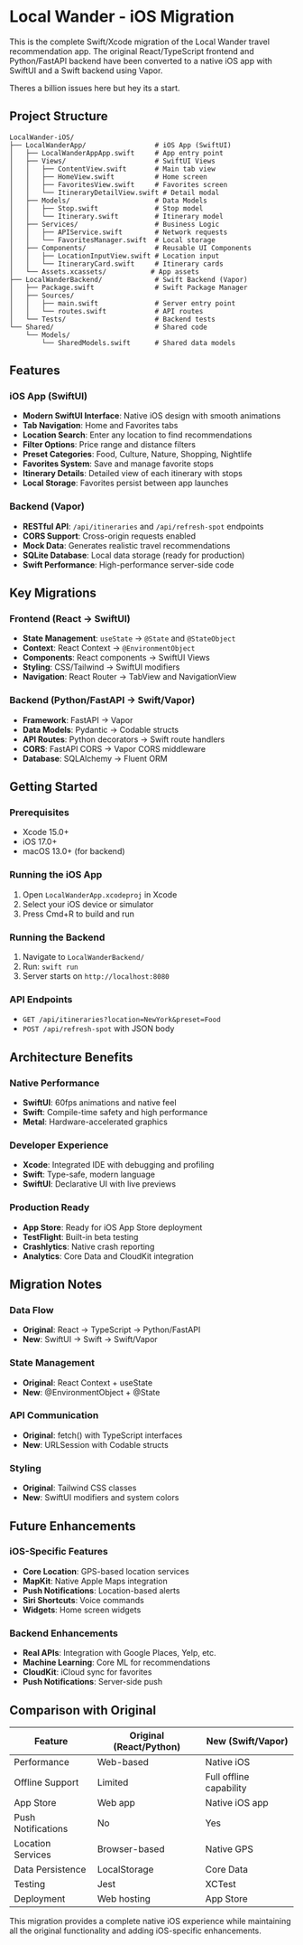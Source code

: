# Local Wander - iOS Migration

This is the complete Swift/Xcode migration of the Local Wander travel recommendation app. The original React/TypeScript frontend and Python/FastAPI backend have been converted to a native iOS app with SwiftUI and a Swift backend using Vapor.


Theres a billion issues here but hey its a start.

## Project Structure

```
LocalWander-iOS/
├── LocalWanderApp/                 # iOS App (SwiftUI)
│   ├── LocalWanderAppApp.swift     # App entry point
│   ├── Views/                      # SwiftUI Views
│   │   ├── ContentView.swift       # Main tab view
│   │   ├── HomeView.swift          # Home screen
│   │   ├── FavoritesView.swift     # Favorites screen
│   │   └── ItineraryDetailView.swift # Detail modal
│   ├── Models/                     # Data Models
│   │   ├── Stop.swift              # Stop model
│   │   └── Itinerary.swift         # Itinerary model
│   ├── Services/                   # Business Logic
│   │   ├── APIService.swift        # Network requests
│   │   └── FavoritesManager.swift  # Local storage
│   ├── Components/                 # Reusable UI Components
│   │   ├── LocationInputView.swift # Location input
│   │   └── ItineraryCard.swift     # Itinerary cards
│   └── Assets.xcassets/           # App assets
├── LocalWanderBackend/             # Swift Backend (Vapor)
│   ├── Package.swift               # Swift Package Manager
│   ├── Sources/
│   │   ├── main.swift              # Server entry point
│   │   └── routes.swift            # API routes
│   └── Tests/                      # Backend tests
└── Shared/                         # Shared code
    └── Models/
        └── SharedModels.swift      # Shared data models
```

## Features

### iOS App (SwiftUI)
- **Modern SwiftUI Interface**: Native iOS design with smooth animations
- **Tab Navigation**: Home and Favorites tabs
- **Location Search**: Enter any location to find recommendations
- **Filter Options**: Price range and distance filters
- **Preset Categories**: Food, Culture, Nature, Shopping, Nightlife
- **Favorites System**: Save and manage favorite stops
- **Itinerary Details**: Detailed view of each itinerary with stops
- **Local Storage**: Favorites persist between app launches

### Backend (Vapor)
- **RESTful API**: `/api/itineraries` and `/api/refresh-spot` endpoints
- **CORS Support**: Cross-origin requests enabled
- **Mock Data**: Generates realistic travel recommendations
- **SQLite Database**: Local data storage (ready for production)
- **Swift Performance**: High-performance server-side code

## Key Migrations

### Frontend (React → SwiftUI)
- **State Management**: `useState` → `@State` and `@StateObject`
- **Context**: React Context → `@EnvironmentObject`
- **Components**: React components → SwiftUI Views
- **Styling**: CSS/Tailwind → SwiftUI modifiers
- **Navigation**: React Router → TabView and NavigationView

### Backend (Python/FastAPI → Swift/Vapor)
- **Framework**: FastAPI → Vapor
- **Data Models**: Pydantic → Codable structs
- **API Routes**: Python decorators → Swift route handlers
- **CORS**: FastAPI CORS → Vapor CORS middleware
- **Database**: SQLAlchemy → Fluent ORM

## Getting Started

### Prerequisites
- Xcode 15.0+
- iOS 17.0+
- macOS 13.0+ (for backend)

### Running the iOS App
1. Open `LocalWanderApp.xcodeproj` in Xcode
2. Select your iOS device or simulator
3. Press Cmd+R to build and run

### Running the Backend
1. Navigate to `LocalWanderBackend/`
2. Run: `swift run`
3. Server starts on `http://localhost:8080`

### API Endpoints
- `GET /api/itineraries?location=NewYork&preset=Food`
- `POST /api/refresh-spot` with JSON body

## Architecture Benefits

### Native Performance
- **SwiftUI**: 60fps animations and native feel
- **Swift**: Compile-time safety and high performance
- **Metal**: Hardware-accelerated graphics

### Developer Experience
- **Xcode**: Integrated IDE with debugging and profiling
- **Swift**: Type-safe, modern language
- **SwiftUI**: Declarative UI with live previews

### Production Ready
- **App Store**: Ready for iOS App Store deployment
- **TestFlight**: Built-in beta testing
- **Crashlytics**: Native crash reporting
- **Analytics**: Core Data and CloudKit integration

## Migration Notes

### Data Flow
- **Original**: React → TypeScript → Python/FastAPI
- **New**: SwiftUI → Swift → Swift/Vapor

### State Management
- **Original**: React Context + useState
- **New**: @EnvironmentObject + @State

### API Communication
- **Original**: fetch() with TypeScript interfaces
- **New**: URLSession with Codable structs

### Styling
- **Original**: Tailwind CSS classes
- **New**: SwiftUI modifiers and system colors

## Future Enhancements

### iOS-Specific Features
- **Core Location**: GPS-based location services
- **MapKit**: Native Apple Maps integration
- **Push Notifications**: Location-based alerts
- **Siri Shortcuts**: Voice commands
- **Widgets**: Home screen widgets

### Backend Enhancements
- **Real APIs**: Integration with Google Places, Yelp, etc.
- **Machine Learning**: Core ML for recommendations
- **CloudKit**: iCloud sync for favorites
- **Push Notifications**: Server-side push

## Comparison with Original

| Feature | Original (React/Python) | New (Swift/Vapor) |
|---------|------------------------|-------------------|
| Performance | Web-based | Native iOS |
| Offline Support | Limited | Full offline capability |
| App Store | Web app | Native iOS app |
| Push Notifications | No | Yes |
| Location Services | Browser-based | Native GPS |
| Data Persistence | LocalStorage | Core Data |
| Testing | Jest | XCTest |
| Deployment | Web hosting | App Store |

This migration provides a complete native iOS experience while maintaining all the original functionality and adding iOS-specific enhancements. 